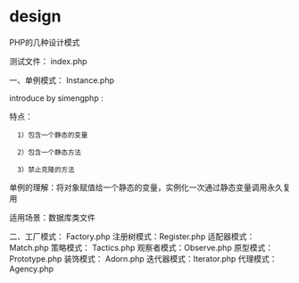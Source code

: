 # design
PHP的几种设计模式

测试文件：  index.php

一、单例模式：  Instance.php

introduce by simengphp :

特点：

      1）包含一个静态的变量

      2）包含一个静态方法

      3）禁止克隆的方法

单例的理解：将对象赋值给一个静态的变量，实例化一次通过静态变量调用永久复用

适用场景：数据库类文件

二、工厂模式：  Factory.php
注册树模式：Register.php
适配器模式：Match.php
策略模式：  Tactics.php
观察者模式：Observe.php
原型模式：  Prototype.php
装饰模式：  Adorn.php
迭代器模式：Iterator.php
代理模式：  Agency.php


